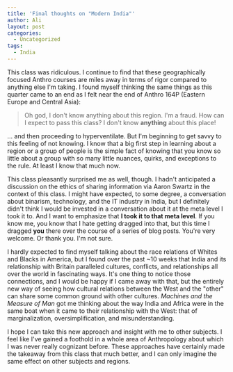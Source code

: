 ```yaml
---
title: 'Final thoughts on "Modern India"'
author: Ali
layout: post
categories:
  - Uncategorized
tags:
  - India
---
```

This class was ridiculous. I continue to find that these geographically focused Anthro courses are miles away in terms of rigor compared to anything else I'm taking. I found myself thinking the same things as this quarter came to an end as I felt near the end of Anthro 164P (Eastern Europe and Central Asia):

> Oh god, I don't know anything about this region. I'm a fraud. How can I expect to pass this class? I don't know **anything** about this place!

... and then proceeding to hyperventilate. But I'm beginning to get savvy to this feeling of not knowing. I know that a big first step in learning about a region or a group of people is the simple fact of knowing that you know so little about a group with so many little nuances, quirks, and exceptions to the rule. At least I know that much now.

This class pleasantly surprised me as well, though. I hadn't anticipated a discussion on the ethics of sharing information via Aaron Swartz in the context of this class. I might have expected, to some degree, a conversation about binarism, technology, and the IT industry in India, but I definitely didn't think I would be invested in a conversation about it at the meta level I took it to. And I want to emphasize that **I took it to that meta level**. If you know me, you know that I hate getting dragged into that, but this time I dragged **you** there over the course of a series of blog posts. You're very welcome. Or thank you. I'm not sure.

I hardly expected to find myself talking about the race relations of Whites and Blacks in America, but I found over the past ~10 weeks that India and its relationship with Britain paralleled cultures, conflicts, and relationships all over the world in fascinating ways. It's one thing to notice those connections, and I would be happy if I came away with that, but the entirely new way of seeing how cultural relations between the West and the "other" can share some common ground with other cultures. *Machines and the Measure of Man* got me thinking about the way India and Africa were in the same boat when it came to their relationship with the West: that of marginalization, oversimplification, and misunderstanding.

I hope I can take this new approach and insight with me to other subjects. I feel like I've gained a foothold in a whole area of Anthropology about which I was never really cognizant before. These approaches have certainly made the takeaway from this class that much better, and I can only imagine the same effect on other subjects and regions.
